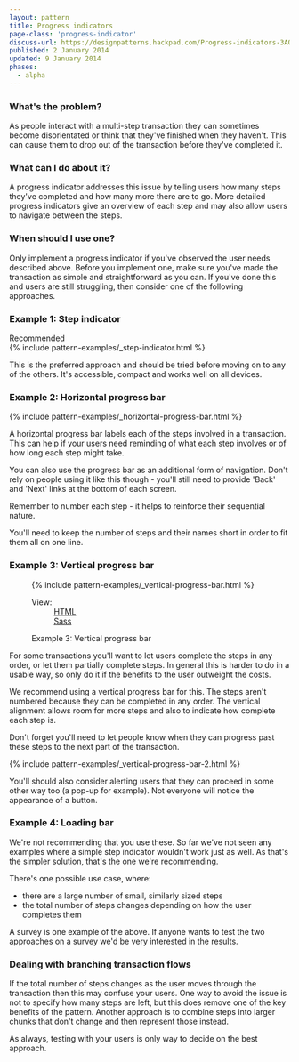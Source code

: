 ```yaml
---
layout: pattern
title: Progress indicators
page-class: 'progress-indicator'
discuss-url: https://designpatterns.hackpad.com/Progress-indicators-3AOrLoia9Us
published: 2 January 2014
updated: 9 January 2014
phases:
  - alpha
---
```



### What's the problem?

As people interact with a multi-step transaction they can sometimes become disorientated or think that they've finished when they haven't. This can cause them to drop out of the transaction before they've completed it.

### What can I do about it?

A progress indicator addresses this issue by telling users how many steps they've completed and how many more there are to go. More detailed progress indicators give an overview of each step and may also allow users to navigate between the steps.

### When should I use one?

Only implement a progress indicator if you've observed the user needs described above. Before you implement one, make sure you've made the transaction as simple and straightforward as you can. If you've done this and users are still struggling, then consider one of the following approaches.


### Example 1: Step indicator

<div class="pattern-example">
	<div class="ribbon">Recommended</div>
	{% include pattern-examples/_step-indicator.html %}
</div>

This is the preferred approach and should be tried before moving on to any of the others. It's accessible, compact and works well on all devices.


### Example 2: Horizontal progress bar

<div class="pattern-example wide">
	{% include pattern-examples/_horizontal-progress-bar.html %}
</div>

A horizontal progress bar labels each of the steps involved in a transaction. This can help if your users need reminding of what each step involves or of how long each step might take. 

You can also use the progress bar as an additional form of navigation. Don't rely on people using it like this though - you'll still need to provide 'Back' and 'Next' links at the bottom of each screen.

Remember to number each step - it helps to reinforce their sequential nature.

You'll need to keep the number of steps and their names short in order to fit them all on one line.


### Example 3: Vertical progress bar

<figure class="pattern-example">
	{% include pattern-examples/_vertical-progress-bar.html %}
	<figcaption>
		<dl class="code-links">
			<dt>View:</dt>
			<dd><a href="https://github.com/alphagov/design-patterns/blob/gh-pages/_includes/pattern-examples/_vertical-progress-bar.html">HTML</a></dd>
			<dd><a href="https://github.com/alphagov/design-patterns/blob/gh-pages/patterns/assets/sass/helpers/_progress-indicator.scss">Sass</a></dd>
		</dl>
		Example 3: Vertical progress bar
	</figcaption>
</figure>

For some transactions you'll want to let users complete the steps in any order, or let them partially complete steps. In general this is harder to do in a usable way, so only do it if the benefits to the user outweight the costs.

We recommend using a vertical progress bar for this. The steps aren't numbered because they can be completed in any order. The vertical alignment allows room for more steps and also to indicate how complete each step is.

Don't forget you'll need to let people know when they can progress past these steps to the next part of the transaction.

<div class="pattern-example">
	{% include pattern-examples/_vertical-progress-bar-2.html %}
</div>

You'll should also consider alerting users that they can proceed in some other way too (a pop-up for example). Not everyone will notice the appearance of a button.


### Example 4: Loading bar

We're not recommending that you use these. So far we've not seen any examples where a simple step indicator wouldn't work just as well. As that's the simpler solution, that's the one we're recommending.

There's one possible use case, where:

* there are a large number of small, similarly sized steps
* the total number of steps changes depending on how the user completes them

A survey is one example of the above. If anyone wants to test the two approaches on a survey we'd be very interested in the results.


### Dealing with branching transaction flows

If the total number of steps changes as the user moves through the transaction then this may confuse your users. One way to avoid the issue is not to specify how many steps are left, but this does remove one of the key benefits of the pattern. Another approach is to combine steps into larger chunks that don't change and then represent those instead.

As always, testing with your users is only way to decide on the best approach.


